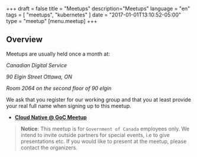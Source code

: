 +++
draft = false
title = "Meetups"
description="Meetups"
language = "en"
tags = [
    "meetups",
    "kubernetes"
]
date = "2017-01-01T13:10:52-05:00"
type = "meetup"
[menu.meetup]
+++

## Overview

Meetups are usually held once a month at:

<address class="mrgn-bttm-lg mrgn-tp-lg">
<p>Canadian Digital Service</p>
<p>90 Elgin Street <span>Ottawa</span><span>, ON</span></p>
<p>Room 2064 on the second floor of 90 elgin</p>
</address>

We ask that you register for our working group and that you at least provide your real full name when signing up to this meetup.

* **[Cloud Native @ GoC Meetup](https://www.meetup.com/goc-cloud-native)**

> **Notice**: This meetup is for `Government of Canada` employees only. We intend to invite outside partners for special events, i.e to give presentations etc. If you would like to present at the meetup, please contact the organizers.
